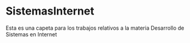 # SistemasInternet
Esta es una capeta para los trabajos relativos a la materia Desarrollo de Sistemas en Internet
